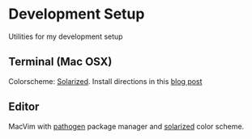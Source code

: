 # Development Setup

Utilities for my development setup

## Terminal (Mac OSX)

Colorscheme: [Solarized](https://github.com/altercation/solarized).
Install directions in this [blog post](https://jakoblaegdsmand.com/en/blog/how-to-get-an-awesome-looking-terminal-on-mac-os-x/)

## Editor

MacVim with [pathogen](https://github.com/tpope/vim-pathogen) package manager and [solarized](https://github.com/altercation/vim-colors-solarized) color scheme.

